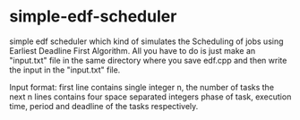 # simple-edf-scheduler
simple edf scheduler which kind of simulates the Scheduling of jobs using Earliest Deadline First Algorithm.
All you have to do is just make an "input.txt" file in the same directory where you save edf.cpp and then write the input in the "input.txt" file.

Input format:
first line contains single integer n, the number of tasks
the next n lines contains four space separated integers phase of task, execution time, period and deadline of the tasks respectively.
